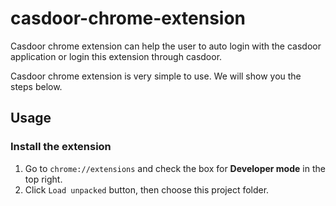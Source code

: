 # casdoor-chrome-extension

Casdoor chrome extension can help the user to auto login with the casdoor application or login this extension through casdoor.

Casdoor chrome extension is very simple to use. We will show you the steps below.

## Usage

### Install the extension

1. Go to `chrome://extensions` and check the box for **Developer mode** in the top right.
2. Click `Load unpacked` button, then choose this project folder.
